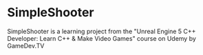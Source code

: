 # SimpleShooter

 SimpleShooter is a learning project from the "Unreal Engine 5 C++ Developer: Learn C++ & Make Video Games" course on Udemy by GameDev.TV 
